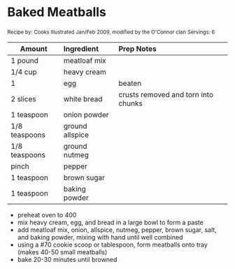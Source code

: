 # Baked Meatballs

<small>Recipe by: Cooks Illustrated Jan/Feb 2009, modified by the O'Connor clan</small>
<small>Servings: 6</small>

| Amount        | Ingredient      | Prep Notes                          |
| ------------- | :-------------- | :---------------------------------- |
| 1 pound       | meatloaf mix    |                                     |
| 1/4 cup       | heavy cream     |                                     |
| 1             | egg             | beaten                              |
| 2 slices      | white bread     | crusts removed and torn into chunks |
| 1 teaspoon    | onion powder    |                                     |
| 1/8 teaspoons | ground allspice |                                     |
| 1/8 teaspoons | ground nutmeg   |                                     |
| pinch         | pepper          |                                     |
| 1 teaspoon    | brown sugar     |                                     |
| 1 teaspoon    | baking powder   |                                     |

- preheat oven to 400
- mix heavy cream, egg, and bread in a large bowl to form a paste
- add meatloaf mix, onion, allspice, nutmeg, pepper, brown sugar, salt, and baking powder, mixing with hand until well combined
- using a #70 cookie scoop or tablespoon, form meatballs onto tray (makes 40-50 small meatballs)
- bake 20-30 minutes until browned
